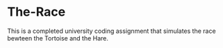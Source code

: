 # The-Race
This is a completed university coding assignment that simulates the race bewteen the Tortoise and the Hare. 
